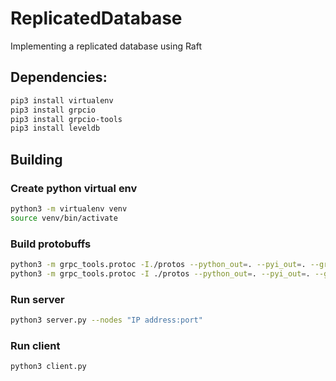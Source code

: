 # ReplicatedDatabase
Implementing a replicated database using Raft

## Dependencies:
```sh
pip3 install virtualenv
pip3 install grpcio
pip3 install grpcio-tools 
pip3 install leveldb
```
## Building
### Create python virtual env
```sh
python3 -m virtualenv venv
source venv/bin/activate
```
### Build protobuffs 
```sh
python3 -m grpc_tools.protoc -I./protos --python_out=. --pyi_out=. --grpc_python_out=. ./protos/database.proto
python3 -m grpc_tools.protoc -I ./protos --python_out=. --pyi_out=. --grpc_python_out=. ./protos/*
```
### Run server
```sh
python3 server.py --nodes "IP address:port"
```
### Run client
```sh
python3 client.py
```
